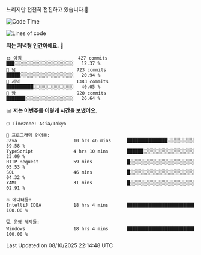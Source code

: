 느리지만 천천히 전진하고 있습니다.🐢

<!--START_SECTION:waka-->
![Code Time](http://img.shields.io/badge/Code%20Time-1%2C701%20hrs%2011%20mins-blue)

![Lines of code](https://img.shields.io/badge/%EC%A0%80%EB%8A%94%20%EC%97%AC%ED%83%9C%EA%B9%8C%EC%A7%80%20-947.1%20thousand%20%EC%A4%84%EC%9D%98%20%EC%BD%94%EB%93%9C%EB%A5%BC%20%EC%9E%91%EC%84%B1%ED%96%88%EC%96%B4%EC%9A%94.-blue)

**저는 저녁형 인간이에요. 🦉** 

```text
🌞 아침                     427 commits         ███░░░░░░░░░░░░░░░░░░░░░░   12.37 % 
🌆 낮　                     723 commits         █████░░░░░░░░░░░░░░░░░░░░   20.94 % 
🌃 저녁                     1383 commits        ██████████░░░░░░░░░░░░░░░   40.05 % 
🌙 밤　                     920 commits         ███████░░░░░░░░░░░░░░░░░░   26.64 % 
```


📊 **저는 이번주를 이렇게 시간을 보냈어요.** 

```text
🕑︎ Timezone: Asia/Tokyo

💬 프로그래밍 언어들: 
Java                     10 hrs 46 mins      ███████████████░░░░░░░░░░   59.58 % 
TypeScript               4 hrs 10 mins       ██████░░░░░░░░░░░░░░░░░░░   23.09 % 
HTTP Request             59 mins             █░░░░░░░░░░░░░░░░░░░░░░░░   05.53 % 
SQL                      46 mins             █░░░░░░░░░░░░░░░░░░░░░░░░   04.32 % 
YAML                     31 mins             █░░░░░░░░░░░░░░░░░░░░░░░░   02.91 % 

🔥 에디터들: 
IntelliJ IDEA            18 hrs 4 mins       █████████████████████████   100.00 % 

💻 운영 체제들: 
Windows                  18 hrs 4 mins       █████████████████████████   100.00 % 
```


 Last Updated on 08/10/2025 22:14:48 UTC
<!--END_SECTION:waka-->
